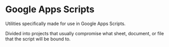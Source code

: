 # Google Apps Scripts
Utilities specifically made for use in Google Apps Scripts.

Divided into projects that usually compromise what sheet, document, or file that the script will be bound to.

